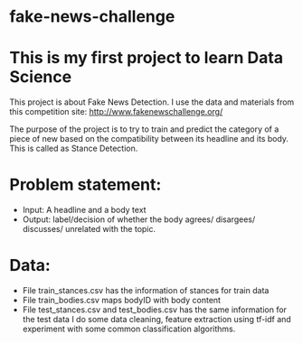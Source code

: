 # fake-news-challenge 
# This is my first project to learn Data Science 
This project is about Fake News Detection.
I use the data and materials from this competition site: http://www.fakenewschallenge.org/ 


The purpose of the project is to try to train and predict the category of a piece of new based on the compatibility between its headline  and its body. This is called as Stance Detection. 


# Problem statement:
*  Input: A headline and a body text 
*  Output: label/decision of whether the body agrees/ disargees/ discusses/ unrelated with the topic. 
# Data:
* File train_stances.csv has the information of stances for train data
* File train_bodies.csv maps bodyID with body content
* File test_stances.csv and test_bodies.csv has the same information for the test data
I do some data cleaning, feature extraction using tf-idf and experiment with some common classification algorithms.

